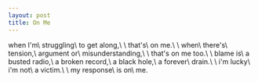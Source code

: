 ```yaml
---
layout: post
title: On Me
---
```

when I'm\\
struggling\\
to get along,\\
\\
that's\\
on me.\\
\\
when\\
there's\\
tension,\\
argument or\\
misunderstanding,\\
\\
that's on me too.\\
\\
blame is\\
a busted radio,\\
a broken record,\\
a black hole,\\
a forever\\
drain.\\
\\
i'm lucky\\
i'm not\\
a victim.\\
\\
my response\\
is on\\
me.
